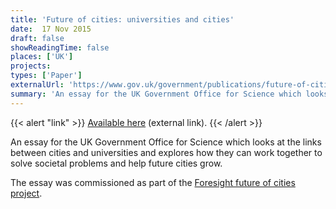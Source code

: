 ```yaml
---
title: 'Future of cities: universities and cities'
date:  17 Nov 2015
draft: false
showReadingTime: false
places: ['UK']
projects:
types: ['Paper']
externalUrl: 'https://www.gov.uk/government/publications/future-of-cities-universities-and-cities'
summary: 'An essay for the UK Government Office for Science which looks at the links between cities and universities and explores how they can work together to solve societal problems and help future cities grow.'
---
```


{{< alert "link" >}}
[Available here](https://www.gov.uk/government/publications/future-of-cities-universities-and-cities) (external link).
{{< /alert >}}

An essay for the UK Government Office for Science which looks at the links between cities and universities and explores how they can work together to solve societal problems and help future cities grow.

The essay was commissioned as part of the [Foresight future of cities project](https://www.gov.uk/government/collections/future-of-cities).